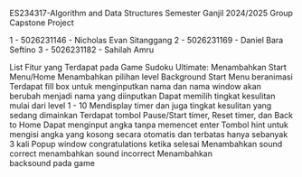 ES234317-Algorithm and Data Structures Semester Ganjil
2024/2025 Group Capstone Project

1 - 5026231146 - Nicholas Evan Sitanggang
2 - 5026231169 - Daniel Bara Seftino
3 - 5026231182 - Sahilah Amru

List Fitur yang Terdapat pada Game Sudoku Ultimate:
Menambahkan Start Menu/Home
Menambahkan pilihan level
Background Start Menu beranimasi
Terdapat fill box untuk menginputkan nama dan nama window akan berubah menjadi nama yang diinputkan
Dapat memilih tingkat kesulitan mulai dari level 1 - 10
Mendisplay timer dan juga tingkat kesulitan yang sedang dimainkan
Terdapat tombol Pause/Start timer, Reset timer, dan Back to Home
Dapat menginput angka tanpa memencet enter
Tombol hint untuk mengisi angka yang kosong secara otomatis dan terbatas hanya sebanyak 3 kali
Popup window congratulations ketika selesai 
Menambahkan sound correct
menambahkan sound incorrect
Menambahkan backsound pada game
